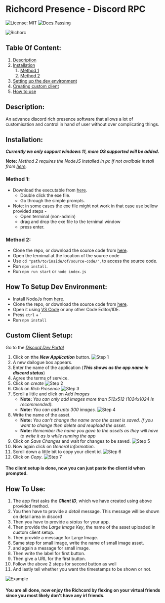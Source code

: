 # Richcord Presence - Discord RPC

![License: MIT](https://img.shields.io/badge/License-MIT-yellow.svg)
[![Docs Passing](https://img.shields.io/badge/Docs-Passing-brightgreen.svg)](https://github.com/SpoiledUnknown/Richcord-Presence)

![Richorc](/assets/Richcord.png)

## Table Of Content:
1. [Description](#description)
2. [Installation](#installation)
   1. [Method 1](#method-1)
   2. [Method 2](#method-2)
3. [Setting up the dev environment](#how-to-setup-dev-environment)
4. [Creating custom client](#custom-client-setup)
5. [How to use](#how-to-use)

## Description:

 An advance discord rich presence software that allows a lot of customisation and control in hand of user without over complicating things.

 ## Installation:

***Currently we only support windows 11, more OS supported will be added.***

**Note:** *Method 2 requires the NodeJS installed in pc if not avaibale install from [here](https://nodejs.org/en/download/).*

### Method 1:

- Download the executable from [here]().
   - Double click the exe file.
   - Go through the simple prompts.
 - Note: in some cases the exe file might not work in that case use bellow provided steps -
    - Open terminal (non-admin)
    - drag and drop the exe file to the ternimal window
    - press enter.
### Method 2:
- Clone the repo, or download the source code from [here]().
- Open the ternimal at the location of the source code
- Use `cd "path/to/inside/of/source-code/"`, to access the source code.
- Run `npm install`.
- Run `npm run start` or `node index.js`

## How To Setup Dev Environment:
- Install NodeJs from [here](https://nodejs.org/en/download/).
 - Clone the repo, or download the source code from [here]().
 - Open it using [VS Code](https://code.visualstudio.com/download) or any other Code Editor/IDE.
- Press `ctrl` + `
- Run `npm install`
  
## Custom Client Setup:

Go to the *[Discord Dev Portal](https://discord.com/developers/applications)*


1. Click on tthe ***New Application*** button. 
![Step 1](/assets/step%201.png)
2. A new dailogue box appears.
3. Enter the name of the application (***This shows as the app name in discord status***)
4. Agree the terms of service.
5. Click on *create*
![Step 2](/assets/step%202.png)
6. Click on *Rich Presence*
![Step 3](/assets/step%203.png)
7. Scroll a little and click on *Add Images*
   - **Note:** *You can only add images more than 512x512 (1024x1024 is recommended).*
   - **Note:** *You can add upto 300 images.*
![Step 4](/assets/step%204.png)
8. Write the name of the asset.
   - **Note:** *You can't change the name once the asset is saved. If you want to change then delete and reupload the asset.*
   - **Note:** *Remember the name you gave to the assets as they will have to write it as is while running the app*
9. Click on *Save Changes* and wait for changes to be saved.
![Step 5](/assets/step%205.png)
10. Now again click on *General Information*.
11. Scroll down a little bit to copy your client id.
![Step 6](/assets/step%206.png)
12. Click on *Copy*.
![Step 7](/assets/step%207.png)

#### The client setup is done, now you can just paste the client id when prompted.

## How To Use:
1. The app first asks the ***Client ID***, which we have created using above provided method.
2. You then have to provide a *detail* message. This message will be shown on detail area in discord
3. Then you have to provide a *status* for your app.
4.   Then provide the *Large Image Key*, the name of the asset uploaded in custom client setup.
5.   Then provide a message for Large Image.
6.   Same step for small image, write the name of small image asset.
7.   and again a message for small image.
8.   Then write the label for first button.
9.   Then give a URL for the first button.
10.   Follow the above 2 steps for second button as well
11.   And lastly tell whether you want the timestamps to be shown or not.
  
![Example](/assets/example.png)
#### You are all done, now enjoy the Richcord by flexing on your virtual friends since you most likely don't have any irl friends.
